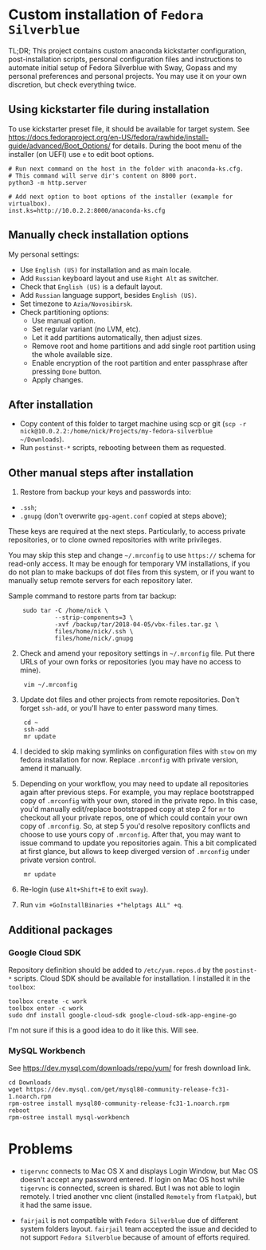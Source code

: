 # Custom installation of `Fedora Silverblue`

TL;DR; This project contains custom anaconda kickstarter configuration,
post-installation scripts, personal configuration files and instructions to
automate initial setup of Fedora Silverblue with Sway, Gopass and my
personal preferences and personal projects. You may use it on your own
discretion, but check everything twice.

## Using kickstarter file during installation

To use kickstarter preset file, it should be available for target system.
See https://docs.fedoraproject.org/en-US/fedora/rawhide/install-guide/advanced/Boot_Options/ for details.
During the boot menu of the installer (on UEFI) use `e` to edit boot options.

    # Run next command on the host in the folder with anaconda-ks.cfg.
    # This command will serve dir's content on 8000 port.
    python3 -m http.server

    # Add next option to boot options of the installer (example for virtualbox).
    inst.ks=http://10.0.2.2:8000/anaconda-ks.cfg

## Manually check installation options

My personal settings:

- Use `English (US)` for installation and as main locale.
- Add `Russian` keyboard layout and use `Right Alt` as switcher.
- Check that `English (US)` is a default layout.
- Add `Russian` language support, besides `English (US)`.
- Set timezone to `Azia/Novosibirsk`.
- Check partitioning options:
  - Use manual option.
  - Set regular variant (no LVM, etc).
  - Let it add partitions automatically, then adjust sizes.
  - Remove root and home partitions and add single root partition using the whole available size.
  - Enable encryption of the root partition and enter passphrase after pressing `Done` button.
  - Apply changes.

## After installation

- Copy content of this folder to target machine using scp or git (`scp -r nick@10.0.2.2:/home/nick/Projects/my-fedora-silverblue ~/Downloads`).
- Run `postinst-*` scripts, rebooting between them as requested.

## Other manual steps after installation

1. Restore from backup your keys and passwords into:

  - `.ssh`;
  - `.gnupg` (don't overwrite `gpg-agent.conf` copied at steps above);

   These keys are required at the next steps. Particularly, to access private
   repositories, or to clone owned repositories with write privileges. 
    
   You may skip this step and change `~/.mrconfig` to use `https://` schema for
   read-only access. It may be enough for temporary VM installations, if you do
   not plan to make backups of dot files from this system, or if you want to
   manually setup remote servers for each repository later.

   Sample command to restore parts from tar backup:

        sudo tar -C /home/nick \
                 --strip-components=3 \
                 -xvf /backup/tar/2018-04-05/vbx-files.tar.gz \
                 files/home/nick/.ssh \
                 files/home/nick/.gnupg

2. Check and amend your repository settings in `~/.mrconfig` file. Put there
   URLs of your own forks or repositories (you may have no access to mine).

        vim ~/.mrconfig

3. Update dot files and other projects from remote repositories.  Don't forget
   `ssh-add`, or you'll have to enter password many times.

        cd ~
        ssh-add
        mr update

4. I decided to skip making symlinks on configuration files with `stow` on my
   fedora installation for now. Replace `.mrconfig` with private version, amend
   it manually.

5. Depending on your workflow, you may need to update all repositories again
   after previous steps. For example, you may replace bootstrapped copy of 
   `.mrconfig` with your own, stored in the private repo. In this case, you'd
   manually edit/replace bootstrapped copy at step 2 for `mr` to checkout all
   your private repos, one of which could contain your own copy of `.mrconfig`.
   So, at step 5 you'd resolve repository conflicts and choose to use yours 
   copy of `.mrconfig`. After that, you may want to issue command to update
   you repositories again. This a bit complicated at first glance, but allows
   to keep diverged version of `.mrconfig` under private version control.

        mr update

7. Re-login (use `Alt+Shift+E` to exit `sway`).

8. Run `vim +GoInstallBinaries +"helptags ALL" +q`.

## Additional packages

### Google Cloud SDK

Repository definition should be added to `/etc/yum.repos.d` by the `postinst-*`
scripts. Cloud SDK should be available for installation. I installed it in the `toolbox`:

    toolbox create -c work
    toolbox enter -c work
    sudo dnf install google-cloud-sdk google-cloud-sdk-app-engine-go

I'm not sure if this is a good idea to do it like this. Will see.

### MySQL Workbench

See https://dev.mysql.com/downloads/repo/yum/ for fresh download link.

    cd Downloads
    wget https://dev.mysql.com/get/mysql80-community-release-fc31-1.noarch.rpm
    rpm-ostree install mysql80-community-release-fc31-1.noarch.rpm
    reboot
    rpm-ostree install mysql-workbench


# Problems

- `tigervnc` connects to Mac OS X and displays Login Window, but Mac OS doesn't
  accept any password entered. If login on Mac OS host while `tigervnc` is
  connected, screen is shared. But I was not able to login remotely. I tried
  another vnc client (installed `Remotely` from `flatpak`), but it had the same
  issue.

- `fairjail` is not compatible with `Fedora Silverblue` due of different system
  folders layout. `fairjail` team accepted the issue and decided to not support
  `Fedora Silverblue` because of amount of efforts required.
